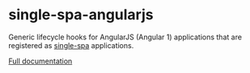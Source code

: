 # single-spa-angularjs

Generic lifecycle hooks for AngularJS (Angular 1) applications that are registered as [single-spa](https://single-spa.js.org) applications.

[Full documentation](https://single-spa.js.org/docs/ecosystem-angularjs.html)
